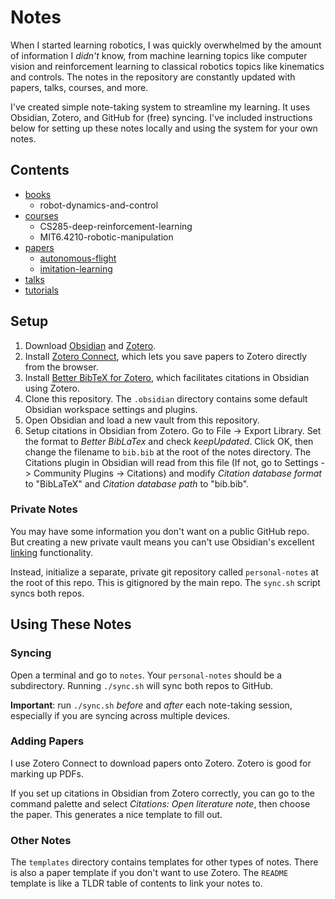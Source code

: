 # Notes

When I started learning robotics, I was quickly overwhelmed by the amount of information I *didn't* know, from machine learning topics like computer vision and reinforcement learning to classical robotics topics like kinematics and controls. The notes in the repository are constantly updated with papers, talks, courses, and more.

I've created simple note-taking system to streamline my learning. It uses Obsidian, Zotero, and GitHub for (free) syncing. I've included instructions below for setting up these notes locally and using the system for your own notes.

## Contents

- [books](https://github.com/KevinyWu/notes/tree/main/books)
    - robot-dynamics-and-control
- [courses](https://github.com/KevinyWu/notes/tree/main/courses)
    - CS285-deep-reinforcement-learning
    - MIT6.4210-robotic-manipulation
- [papers](https://github.com/KevinyWu/notes/tree/main/papers)
    - [autonomous-flight](https://github.com/KevinyWu/notes/tree/main/papers/autonomous-flight)
    - [imitation-learning](https://github.com/KevinyWu/notes/tree/main/papers/imitation-learning)
- [talks](https://github.com/KevinyWu/notes/tree/main/talks)
- [tutorials](https://github.com/KevinyWu/notes/tree/main/tutorials)

## Setup

1. Download [Obsidian](https://obsidian.md/) and [Zotero](https://www.zotero.org/).
2. Install [Zotero Connect](https://www.zotero.org/download/connectors), which lets you save papers to Zotero directly from the browser.
3. Install [Better BibTeX for Zotero](https://retorque.re/zotero-better-bibtex/installation/index.html), which facilitates citations in Obsidian using Zotero.
4. Clone this repository. The `.obsidian` directory contains some default Obsidian workspace settings and plugins.
5. Open Obsidian and load a new vault from this repository.
6. Setup citations in Obsidian from Zotero. Go to File -> Export Library. Set the format to *Better BibLaTex* and check *keepUpdated*. Click OK, then change the filename to `bib.bib` at the root of the notes directory. The Citations plugin in Obsidian will read from this file (If not, go to Settings -> Community Plugins -> Citations) and modify *Citation database format* to "BibLaTeX" and *Citation database path* to "bib.bib".

### Private Notes

You may have some information you don't want on a public GitHub repo. But creating a new private vault means you can't use Obsidian's excellent [linking](https://help.obsidian.md/Getting+started/Link+notes) functionality.

Instead, initialize a separate, private git repository called `personal-notes` at the root of this repo. This is gitignored by the main repo. The `sync.sh` script syncs both repos.

## Using These Notes

### Syncing

Open a terminal and go to `notes`. Your `personal-notes` should be a subdirectory. Running `./sync.sh` will sync both repos to GitHub.

**Important**: run `./sync.sh` *before* and *after* each note-taking session, especially if you are syncing across multiple devices.

### Adding Papers

I use Zotero Connect to download papers onto Zotero. Zotero is good for marking up PDFs.

If you set up citations in Obsidian from Zotero correctly, you can go to the command palette and select *Citations: Open literature note*, then choose the paper. This generates a nice template to fill out.

### Other Notes

The `templates` directory contains templates for other types of notes. There is also a paper template if you don't want to use Zotero. The `README` template is like a TLDR table of contents to link your notes to.
